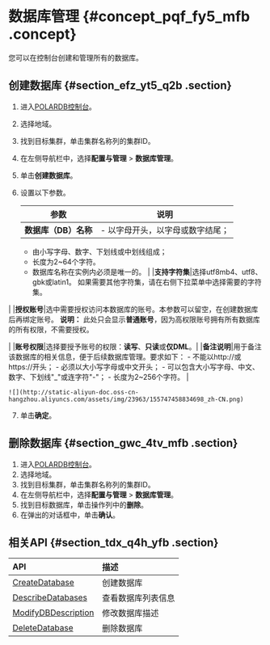 # 数据库管理 {#concept_pqf_fy5_mfb .concept}

您可以在控制台创建和管理所有的数据库。

## 创建数据库 {#section_efz_yt5_q2b .section}

1.  进入[POLARDB控制台](https://polardb.console.aliyun.com)。
2.  选择地域。
3.  找到目标集群，单击集群名称列的集群ID。
4.  在左侧导航栏中，选择**配置与管理** \> **数据库管理**。
5.  单击**创建数据库**。
6.  设置以下参数。

    |参数|说明|
    |--|--|
    |**数据库（DB）名称**|     -   以字母开头，以字母或数字结尾；
    -   由小写字母、数字、下划线或中划线组成；
    -   长度为2~64个字符。
    -   数据库名称在实例内必须是唯一的。
 |
    |**支持字符集**|选择utf8mb4、utf8、gbk或latin1。 如果需要其他字符集，请在右侧下拉菜单中选择需要的字符集。

 |
    |**授权账号**|选中需要授权访问本数据库的账号。本参数可以留空，在创建数据库后再绑定账号。 **说明：** 此处只会显示**普通账号**，因为高权限账号拥有所有数据库的所有权限，不需要授权。

 |
    |**账号权限**|选择要授予账号的权限：**读写**、**只读**或**仅DML**。|
    |**备注说明**|用于备注该数据库的相关信息，便于后续数据库管理。要求如下：     -   不能以http://或https://开头；
    -   必须以大小写字母或中文开头；
    -   可以包含大小写字母、中文、数字、下划线"\_"或连字符"-"；
    -   长度为2~256个字符。
 |

    ![](http://static-aliyun-doc.oss-cn-hangzhou.aliyuncs.com/assets/img/23963/155747458834698_zh-CN.png)

7.  单击**确定**。

## 删除数据库 {#section_gwc_4tv_mfb .section}

1.  进入[POLARDB控制台](https://polardb.console.aliyun.com)。
2.  选择地域。
3.  找到目标集群，单击集群名称列的集群ID。
4.  在左侧导航栏中，选择**配置与管理** \> **数据库管理**。
5.  找到目标数据库，单击操作列中的**删除**。
6.  在弹出的对话框中，单击**确认**。

## 相关API {#section_tdx_q4h_yfb .section}

|API|描述|
|:--|:-|
|[CreateDatabase](../../../../cn.zh-CN/API参考/数据库管理/CreateDatabase.md#)|创建数据库|
|[DescribeDatabases](../../../../cn.zh-CN/API参考/数据库管理/DescribeDatabases.md#)|查看数据库列表信息|
|[ModifyDBDescription](../../../../cn.zh-CN/API参考/数据库管理/ModifyDBDescription.md#)|修改数据库描述|
|[DeleteDatabase](../../../../cn.zh-CN/API参考/数据库管理/DeleteDatabase.md#)|删除数据库|


